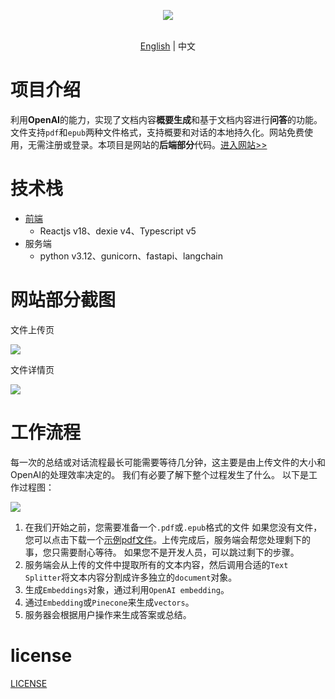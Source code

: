 <p align="center">
    <img src="https://hukepublicbucket.oss-cn-hangzhou.aliyuncs.com/readerguru/readerguru-logo.png" />
</p>
<p align="center">
    <br> <a href="README.md">English</a> | 中文</a>
</p>

# 项目介绍
利用**OpenAI**的能力，实现了文档内容**概要生成**和基于文档内容进行**问答**的功能。文件支持`pdf`和`epub`两种文件格式，支持概要和对话的本地持久化。网站免费使用，无需注册或登录。本项目是网站的**后端部分**代码。[进入网站>>](http://reader.guru/introduction)
# 技术栈
- [前端](https://github.com/hu-ke/reader-guru-fe/)
    - Reactjs v18、dexie v4、Typescript v5
- 服务端
    - python v3.12、gunicorn、fastapi、langchain
# 网站部分截图
文件上传页

![](https://hukepublicbucket.oss-cn-hangzhou.aliyuncs.com/readerguru/readerguru-uploadpage.png)

文件详情页

![](https://hukepublicbucket.oss-cn-hangzhou.aliyuncs.com/readerguru/readerguru-detailpage.png)
# 工作流程
每一次的总结或对话流程最长可能需要等待几分钟，这主要是由上传文件的大小和OpenAI的处理效率决定的。 我们有必要了解下整个过程发生了什么。 以下是工作过程图：

![](https://hukepublicbucket.oss-cn-hangzhou.aliyuncs.com/readerguru/readerguru-flow.png)

1. 在我们开始之前，您需要准备一个`.pdf`或`.epub`格式的文件 如果您没有文件，您可以点击下载一个[示例pdf文件](https://hukepublicbucket.oss-cn-hangzhou.aliyuncs.com/readerguru/IntoThinAirBook.pdf)。上传完成后，服务端会帮您处理剩下的事，您只需要耐心等待。 如果您不是开发人员，可以跳过剩下的步骤。
2. 服务端会从上传的文件中提取所有的文本内容，然后调用合适的`Text Splitter`将文本内容分割成许多独立的`document`对象。
3. 生成`Embeddings`对象，通过利用`OpenAI embedding`。
4. 通过`Embedding`或`Pinecone`来生成`vectors`。
5. 服务器会根据用户操作来生成答案或总结。

# license

[LICENSE](./LICENSE)